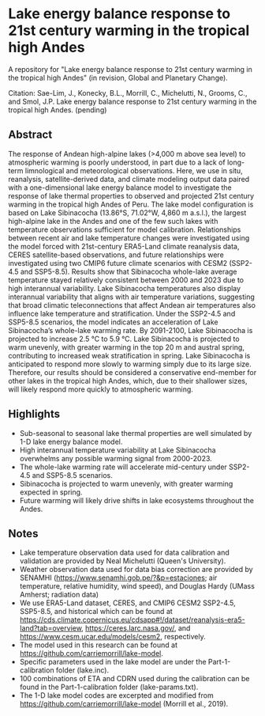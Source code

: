 # Lake energy balance response to 21st century warming in the tropical high Andes
A repository for "Lake energy balance response to 21st century warming in the tropical high Andes" (in revision, Global and Planetary Change).

Citation:
Sae-Lim, J., Konecky, B.L., Morrill, C., Michelutti, N., Grooms, C., and Smol, J.P. Lake energy balance response to 21st century warming in the tropical high Andes. (pending)

## Abstract
The response of Andean high-alpine lakes (>4,000 m above sea level) to atmospheric warming is poorly understood, in part due to a lack of long-term limnological and meteorological observations. Here, we use in situ, reanalysis, satellite-derived data, and climate modeling output data paired with a one-dimensional lake energy balance model to investigate the response of lake thermal properties to observed and projected 21st century warming in the tropical high Andes of Peru. The lake model configuration is based on Lake Sibinacocha (13.86°S, 71.02°W, 4,860 m a.s.l.), the largest high-alpine lake in the Andes and one of the few such lakes with temperature observations sufficient for model calibration. Relationships between recent air and lake temperature changes were investigated using the model forced with 21st-century ERA5-Land climate reanalysis data, CERES satellite-based observations, and future relationships were investigated using two CMIP6 future climate scenarios with CESM2 (SSP2-4.5 and SSP5-8.5). Results show that Sibinacocha whole-lake average temperature stayed relatively consistent between 2000 and 2023 due to high interannual variability. Lake Sibinacocha temperatures also display interannual variability that aligns with air temperature variations, suggesting that broad climatic teleconnections that affect Andean air temperatures also influence lake temperature and stratification. Under the SSP2-4.5 and SSP5-8.5 scenarios, the model indicates an acceleration of Lake Sibinacocha’s whole-lake warming rate. By 2091-2100, Lake Sibinacocha is projected to increase 2.5 °C to 5.9 °C. Lake Sibinacocha is projected to warm unevenly, with greater warming in the top 20 m and austral spring, contributing to increased weak stratification in spring. Lake Sibinacocha is anticipated to respond more slowly to warming simply due to its large size. Therefore, our results should be considered a conservative end-member for other lakes in the tropical high Andes, which, due to their shallower sizes, will likely respond more quickly to atmospheric warming.

## Highlights
-	Sub-seasonal to seasonal lake thermal properties are well simulated by 1-D lake energy balance model.
-	High interannual temperature variability at Lake Sibinacocha overwhelms any possible warming signal from 2000-2023.
-	The whole-lake warming rate will accelerate mid-century under SSP2-4.5 and SSP5-8.5 scenarios.
-	Sibinacocha is projected to warm unevenly, with greater warming expected in spring.
-	Future warming will likely drive shifts in lake ecosystems throughout the Andes.

## Notes
- Lake temperature observation data used for data calibration and validation are provided by Neal Michelutti (Queen's University). 
- Weather observation data used for data bias correction are provided by SENAMHI (https://www.senamhi.gob.pe/?&p=estaciones; air temperature, relative humidity, wind speed), and Douglas Hardy (UMass Amherst; radiation data)
- We use ERA5-Land dataset, CERES, and CMIP6 CESM2 SSP2-4.5, SSP5-8.5, and historical which can be found at https://cds.climate.copernicus.eu/cdsapp#!/dataset/reanalysis-era5-land?tab=overview, https://ceres.larc.nasa.gov/, and https://www.cesm.ucar.edu/models/cesm2, respectively.
- The model used in this research can be found at https://github.com/carriemorrill/lake-model.
- Specific parameters used in the lake model are under the Part-1-calibration folder (lake.inc).
- 100 combinations of ETA and CDRN used during the calibration can be found in the Part-1-calibration folder (lake-params.txt).
- The 1-D lake model codes are excerpted and modified from https://github.com/carriemorrill/lake-model (Morrill et al., 2019).
